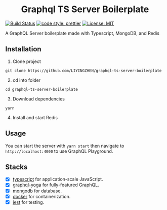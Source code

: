 <h1 align="center">Graphql TS Server Boilerplate</h1>

[![Build Status](https://travis-ci.org/LIYINGZHEN/graphql-ts-server-boilerplate.svg?branch=master)](https://travis-ci.org/LIYINGZHEN/graphql-ts-server-boilerplate)
[![code style: prettier](https://img.shields.io/badge/code_style-prettier-ff69b4.svg?style=flat-square)](https://github.com/prettier/prettier)
[![License: MIT](https://img.shields.io/badge/License-MIT-yellow.svg)](https://opensource.org/licenses/MIT)

A GraphQL Server boilerplate made with Typescript, MongoDB, and Redis

## Installation

1. Clone project

```
git clone https://github.com/LIYINGZHEN/graphql-ts-server-boilerplate
```

2. cd into folder

```
cd graphql-ts-server-boilerplate
```

3. Download dependencies

```
yarn
```

4. Install and start Redis

## Usage

You can start the server with `yarn start` then navigate to `http://localhost:4000` to use GraphQL Playground.

## Stacks

- [x] [typescript](https://www.typescriptlang.org) for application-scale JavaScript.
- [x] [graphql-yoga](https://github.com/prisma/graphql-yoga) for fully-featured GraphQL.
- [x] [mongodb](https://www.mongodb.com/) for database.
- [x] [docker](https://www.docker.com/) for containerization.
- [x] [jest](https://facebook.github.io/jest/) for testing.
